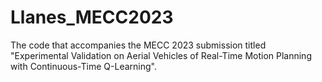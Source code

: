 # Llanes_MECC2023
The code that accompanies the MECC 2023 submission titled "Experimental Validation on Aerial Vehicles of Real-Time Motion Planning with Continuous-Time Q-Learning".
